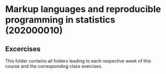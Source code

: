 # Markup languages and reproducible programming in statistics (202000010)

## Excercises

This folder contains all folders leading to each respective week of this course and the corresponding class exercises.


